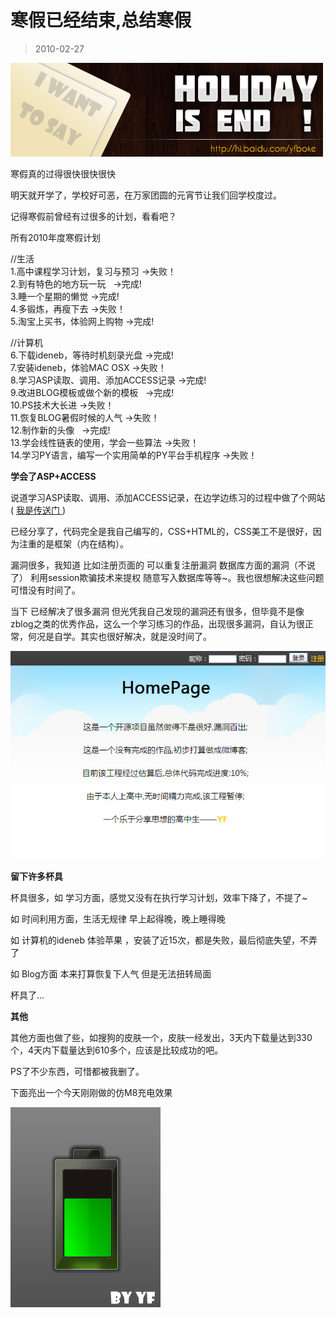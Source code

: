 # 寒假已经结束,总结寒假 

> 2010-02-27

<div class="pcs-article-content_ptkaiapt4bxy_baiduscarticle" id="detailArticleContent_ptkaiapt4bxy_baiduscarticle">
 <p>
  <img class="blogimg" small="0" src="images/c41fbeaf4a36aa7cc3034ea6af32f2da.jpg"/>
 </p>
 <p>
  寒假真的过得很快很快很快
 </p>
 <p>
  明天就开学了，学校好可恶，在万家团圆的元宵节让我们回学校度过。
 </p>
 <p>
  记得寒假前曾经有过很多的计划，看看吧？
 </p>
 <p>
  所有2010年度寒假计划
 </p>
 <p>
  //生活
  <br/>
  1.高中课程学习计划，复习与预习 -&gt;失败！
  <br/>
  2.到有特色的地方玩一玩    -&gt;完成!
  <br/>
  3.睡一个星期的懒觉 -&gt;完成!
  <br/>
  4.多锻炼，再瘦下去 -&gt;失败！
  <br/>
  5.淘宝上买书，体验网上购物 -&gt;完成!
 </p>
 <p>
  //计算机
  <br/>
  6.下载ideneb，等待时机刻录光盘 -&gt;完成!
  <br/>
  7.安装ideneb，体验MAC OSX -&gt;失败！
  <br/>
  8.学习ASP读取、调用、添加ACCESS记录 -&gt;完成!
  <br/>
  9.改进BLOG模板或做个新的模板    -&gt;完成!
  <br/>
  10.PS技术大长进 -&gt;失败！
  <br/>
  11.恢复BLOG暑假时候的人气 -&gt;失败！
  <br/>
  12.制作新的头像    -&gt;完成!
  <br/>
  13.学会线性链表的使用，学会一些算法 -&gt;失败！
  <br/>
  14.学习PY语言，编写一个实用简单的PY平台手机程序 -&gt;失败！
 </p>
 <p>
  <strong>
   学会了ASP+ACCESS
  </strong>
 </p>
 <p>
  说道学习ASP读取、调用、添加ACCESS记录，在边学边练习的过程中做了个网站(
  <a href="http://www.oplan.tk" target="_blank">
   我是传送门
  </a>
  )
 </p>
 <p>
  已经分享了，代码完全是我自己编写的，CSS+HTML的，CSS美工不是很好，因为注重的是框架（内在结构）。
 </p>
 <p>
  漏洞很多，我知道 比如注册页面的 可以重复注册漏洞 数据库方面的漏洞（不说了） 利用session欺骗技术来提权 随意写入数据库等等~。我也很想解决这些问题 可惜没有时间了。
 </p>
 <p>
  当下 已经解决了很多漏洞 但光凭我自己发现的漏洞还有很多，但毕竟不是像zblog之类的优秀作品，这么一个学习练习的作品，出现很多漏洞，自认为很正常，何况是自学。其实也很好解决，就是没时间了。
 </p>
 <p>
  <img class="blogimg" small="0" src="images/b177ccd0cf8927c4c5b350f01c6fecd7.jpg"/>
  <br/>
 </p>
 <p>
  <strong>
   留下许多杯具
  </strong>
 </p>
 <p>
  杯具很多，如 学习方面，感觉又没有在执行学习计划，效率下降了，不提了~
 </p>
 <p>
  如 时间利用方面，生活无规律 早上起得晚，晚上睡得晚
 </p>
 <p>
  如 计算机的ideneb 体验苹果 ，安装了近15次，都是失败，最后彻底失望，不弄了
 </p>
 <p>
  如 Blog方面 本来打算恢复下人气 但是无法扭转局面
 </p>
 <p>
  杯具了...
 </p>
 <p>
  <strong>
   其他
  </strong>
 </p>
 <p>
  其他方面也做了些，如搜狗的皮肤一个，皮肤一经发出，3天内下载量达到330个，4天内下载量达到610多个，应该是比较成功的吧。
 </p>
 <p>
  PS了不少东西，可惜都被我删了。
 </p>
 <p>
  下面亮出一个今天刚刚做的仿M8充电效果
 </p>
 <p>
  <img class="blogimg" small="0" src="images/95f2663afdd4c62986a83d97dc20a99e.jpg"/>
  <br/>
 </p>
</div>


